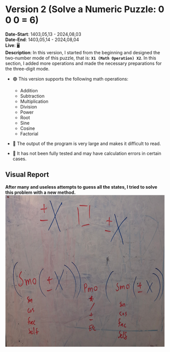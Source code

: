 # Version 2 (Solve a Numeric Puzzle: 0 0 0 = 6)
**Date-Start**: 1403,05,13 - 2024,08,03<br>
**Date-End**: 1403,05,14 - 2024,08,04<br>
**Live**: [🖥️](https://amirhossein-github.github.io/teacher-khateri/side-projects/numericPuzzle/version/v2/index.html)<br>
**Description**: In this version, I started from the beginning and designed the two-number mode of this puzzle, that is: **`X1 (Math Operation) X2`**. In this section, I added more operations and made the necessary preparations for the three-digit mode.

- 🟢 This version supports the following math operations:
    - Addition
    - Subtraction
    - Multiplication
    - Division
    - Power
    - Root
    - Sine
    - Cosine
    - Factorial

- 🔴 The output of the program is very large and makes it difficult to read.
- 🔴 It has not been fully tested and may have calculation errors in certain cases.

## Visual Report
**After many and useless attempts to guess all the states, I tried to solve this problem with a new method.**<br>
<a href="./assets/images/whiteboard.jpg" ><img src="./assets/images/whiteboard(test).png" alt="" width="854" height="480"/></a>